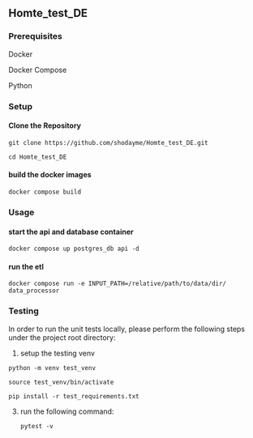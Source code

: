 ## Homte_test_DE

### Prerequisites
Docker

Docker Compose

Python
### Setup
#### Clone the Repository
```git clone https://github.com/shodayme/Homte_test_DE.git```

```
cd Homte_test_DE
```
#### build the docker images
```
docker compose build
```

### Usage
#### start the api and database container
```
docker compose up postgres_db api -d
```
#### run the etl
```
docker compose run -e INPUT_PATH=/relative/path/to/data/dir/ data_processor
```
### Testing
In order to run the unit tests locally, please perform the following steps under the project root directory:
1. setup the testing venv

```
python -m venv test_venv
```

```
source test_venv/bin/activate
```

```
pip install -r test_requirements.txt
```

3. run the following command:

   ```
   pytest -v
   ```
   
